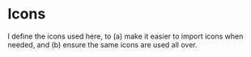 # Icons

I define the icons used here, to (a) make it easier to import icons when needed, and (b) ensure the same icons are used all over.
